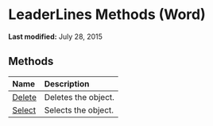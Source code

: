 
# LeaderLines Methods (Word)

 **Last modified:** July 28, 2015


## Methods



|**Name**|**Description**|
|:-----|:-----|
| [Delete](95dbcef7-0eb1-f15e-42da-8ea400330138.md)|Deletes the object.|
| [Select](f35be016-9783-64c2-71bc-6ba4ee0c2131.md)|Selects the object.|

